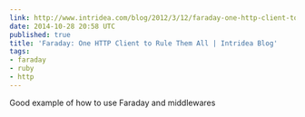 ```yaml
---
link: http://www.intridea.com/blog/2012/3/12/faraday-one-http-client-to-rule-them-all
date: 2014-10-28 20:58 UTC
published: true
title: 'Faraday: One HTTP Client to Rule Them All | Intridea Blog'
tags:
- faraday
- ruby
- http
---
```


Good example of how to use Faraday and middlewares
